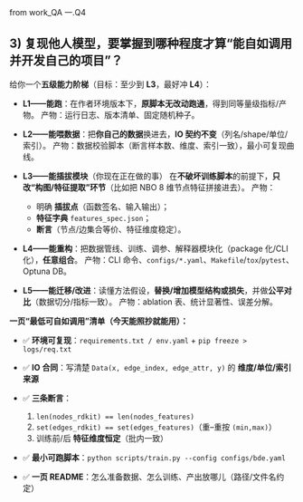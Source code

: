 from work_QA 一.Q4

## 3) 复现他人模型，要掌握到哪种程度才算“能自如调用并开发自己的项目”？

给你一个**五级能力阶梯**（目标：至少到 **L3**，最好冲 **L4**）：

* **L1——能跑**：在作者环境版本下，**原脚本无改动跑通**，得到同等量级指标/产物。
  产物：运行日志、版本清单、固定随机种子。

* **L2——能喂数据**：把**你自己的数据**换进去，**IO 契约不变**（列名/shape/单位/索引）。
  产物：数据校验脚本（断言样本数、维度、索引一致），最小可复现曲线。

* **L3——能插拔模块**（你现在正在做的事）
  在**不破坏训练脚本**的前提下，**只改“构图/特征提取”环节**（比如把 NBO 8 维节点特征拼接进去）。
  产物：

  * 明确 **插拔点**（函数签名、输入输出）；
  * **特征字典** `features_spec.json`；
  * **断言**（节点/边集合等价、特征维度稳定）。

* **L4——能重构**：把数据管线、训练、调参、解释器模块化（package 化/CLI 化），**任意组合**。
  产物：CLI 命令、`configs/*.yaml`、`Makefile`/`tox`/`pytest`、Optuna DB。

* **L5——能迁移/改进**：读懂方法假设，**替换/增加模型结构或损失**，并做**公平对比**（数据切分/指标一致）。
  产物：ablation 表、统计显著性、误差分解。

**一页“最低可自如调用”清单（今天能照抄就能用）：**

* ✅ **环境可复现**：`requirements.txt / env.yaml` + `pip freeze > logs/req.txt`
* ✅ **IO 合同**：写清楚 `Data(x, edge_index, edge_attr, y)` 的 **维度/单位/索引来源**
* ✅ **三条断言**：

  1. `len(nodes_rdkit) == len(nodes_features)`
  2. `set(edges_rdkit) == set(edges_features)`（重–重按 `(min,max)`）
  3. 训练前/后 **特征维度恒定**（批内一致）
* ✅ **最小可跑脚本**：`python scripts/train.py --config configs/bde.yaml`
* ✅ **一页 README**：怎么准备数据、怎么训练、产出放哪儿（路径/文件名约定）


